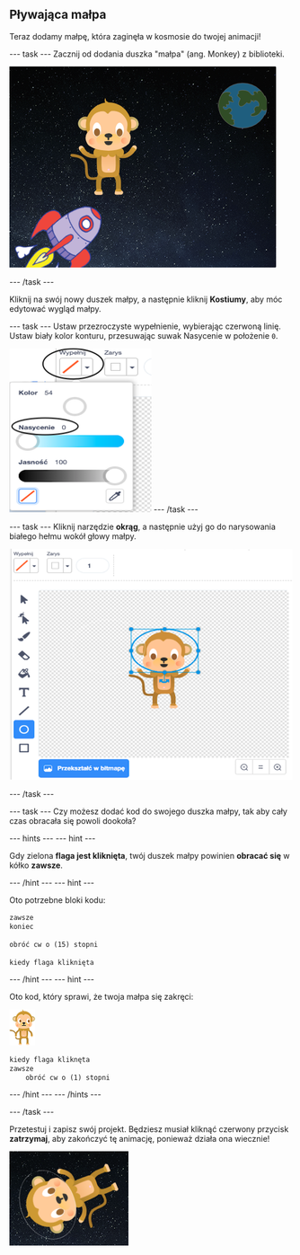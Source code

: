 ## Pływająca małpa

Teraz dodamy małpę, która zaginęła w kosmosie do twojej animacji!

--- task --- Zacznij od dodania duszka "małpa" (ang. Monkey) z biblioteki.

![Dodanie duszka małpy](images/space-monkey-sprite.png)

--- /task ---

Kliknij na swój nowy duszek małpy, a następnie kliknij **Kostiumy**, aby móc edytować wygląd małpy.

--- task --- Ustaw przezroczyste wypełnienie, wybierając czerwoną linię. Ustaw biały kolor konturu, przesuwając suwak Nasycenie w położenie `0`.

![Zrób biały kolor](images/make-white.png) --- /task ---

--- task --- Kliknij narzędzie **okrąg**, a następnie użyj go do narysowania białego hełmu wokół głowy małpy.

![Małpi kosmiczny hełm](images/space-monkey-edit.png)

--- /task ---

--- task --- Czy możesz dodać kod do swojego duszka małpy, tak aby cały czas obracała się powoli dookoła?

--- hints ---
 --- hint ---

Gdy zielona **flaga jest kliknięta**, twój duszek małpy powinien **obracać się** w kółko **zawsze**.

--- /hint --- --- hint ---

Oto potrzebne bloki kodu:

```blocks3
zawsze
koniec

obróć cw o (15) stopni

kiedy flaga kliknięta
```

--- /hint --- --- hint ---

Oto kod, który sprawi, że twoja małpa się zakręci:

![Duszek małpy](images/sprite-monkey.png)

```blocks3
kiedy flaga kliknęta
zawsze
    obróć cw o (1) stopni
```

--- /hint --- --- /hints ---

--- /task ---

Przetestuj i zapisz swój projekt. Będziesz musiał kliknąć czerwony przycisk **zatrzymaj**, aby zakończyć tę animację, ponieważ działa ona wiecznie!

![Przetestuj wirującą małpę](images/space-spin-test.png)
